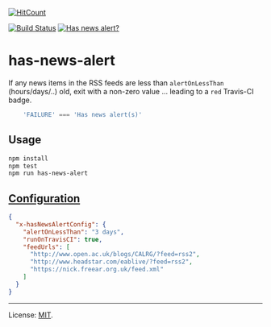 
[![HitCount](http://hits.dwyl.io/nfreear/gaad-widget.svg)](http://hits.dwyl.io/nfreear/gaad-widget)

[![Build Status][travis-icon]][travis]
[![Has news alert?][img]][travis-log]

# has-news-alert

If any news items in the RSS feeds are less than `alertOnLessThan` (hours/days/..) old,
exit with a non-zero value ... leading to a `red` Travis-CI badge.

```js
    'FAILURE' === 'Has news alert(s)'
```

## Usage

```sh
npm install
npm test
npm run has-news-alert
```

## [Configuration][]

```json
{
  "x-hasNewsAlertConfig": {
    "alertOnLessThan": "3 days",
    "runOnTravisCI": true,
    "feedUrls": [
      "http://www.open.ac.uk/blogs/CALRG/?feed=rss2",
      "http://www.headstar.com/eablive/?feed=rss2",
      "https://nick.freear.org.uk/feed.xml"
    ]
  }
}
```

---
License: [MIT][].


[MIT]: https://nfreear.mit-license.org/2018 "© Nick Freear, 19-June-2019 | License: MIT."
[configuration]: https://github.com/nfreear/has-news-alert/blob/master/package.json#L38-L46 "package.json: x-hasNewsAlertConfig"
[travis]: https://travis-ci.org/nfreear/has-news-alert "Travis-CI build status"
[travis-icon]: https://travis-ci.org/nfreear/has-news-alert.svg?branch=master
[travis-log]: https://travis-ci.org/nfreear/has-news-alert#0-824 "'FAILURE' === 'Has news alert(s)'"
[img]: https://img.shields.io/badge/dynamic/xml.svg?label=has-news-alert&url=https%3A//api.travis-ci.org/repos/nfreear/has-news-alert.xml&query=//Project/%40lastBuildStatus&colorB=%23800080
[days]: https://img.shields.io/badge/dynamic/json.svg?label=has-news-alert&url=https://raw.githubusercontent.com/nfreear/has-news-alert/master/package.json&query=$..alertOnLessThan&_colorB=

[End]: //.
